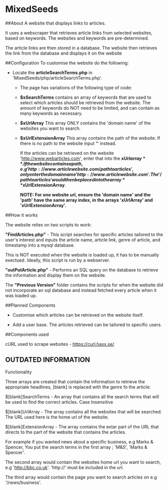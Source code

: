 # MixedSeeds



##About
A website that displays links to articles.

It uses a webscraper that retrieves article links from selected websites, based on keywords. The websites and keywords are pre-determined.

The article links are then stored in a database. The website then retrieves the link from the database and displays it on the website


##Configuration
To customise the website do the following:

* Locate the **articleSearchTerms.php** in 'MixedSeeds/php/articleSearchTerms.php'.  

  * The page has variations of the following type of code:
  
  *  **$xSearchTerms** contains an array of keywords that are used to select which articles should be retrieved from the website.
                    The amount of keywords do NOT need to be limited, and can contain as many keywords as necessary.
                    
  *  **$xUrlArray**     This array ONLY contains the 'domain name' of the websites you want to search.

  
  *  **$xUrlExtensionArray** This array contains the path of the website. If there is no path to the website input **''** instead. 
  
      If the articles can be retrieved on the website 'http://www.webarticles.com', enter that into the **$xUrlarray**. 
     If the website contains a path, e.g 'http://www.articlewebsite.com/pathtoarticles', only enter the domain name  'http://www.articlewebsite.com'.
     The '/pathtoarticles' would then be placed into the array **$xUrlExtensionArray**.
  
      **NOTE: For one website url, ensure the 'domain name' and the 'path' have the same array index, in the arrays 'xUrlArray' and                       'xUrlExtensionArray'.** 

##How it works

The website relies on two scripts to work:

**"FindArticles.php"** - This script searches for specific articles tailored to the user's interest and inputs the article name, article link, genre of article, and timestamp into a mysql database. 

This is NOT executed when the website is loaded up, it has to be manually exectued. Ideally, this script is run by a webserver.

**"outPutArticle.php"** - Performs an SQL query on the database to retrieve the information and display them on the website.

The **"Previous Version"** folder contains the scripts for when the website did not incorporate an sql database and instead fetched every article when it was loaded up.


##Planned Components 
* Customise which articles can be retrieved on the website itself.

* Add a user base. The articles retrieved can be tailored to specific users.

##Components used 

cURL used to scrape websites - https://curl.haxx.se/


## OUTDATED INFORMATION
Functionality

Three arrays are created that contain the information to retrieve the appropriate headlines, [blank] is replaced with the genre fo the article:

$[blank]SearchTerms - An array that contains all the search terms that will be used to find the correct articles. Case Insensitive

$[blank]UrlArray - The array contains all the websites that will be searched. The URL used here is the home url of the website.

$[blank]ExtensionArray - The array contains the extar part of the URL that directs to the part of the website that contains the articles.

For example if you wanted news about a specific business, e.g Marks & Spencer, You put the search terms in the first array ; 'M&S', 'Marks & Spencer'.

The second array would contain the websites home url you want to search, e.g 'http://bbc.co.uk'. 'http://' must be included in the url.

The third array would contain the page you want to search articles on e.g '/news/business'.
